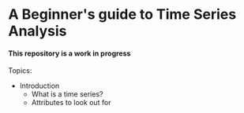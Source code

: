 # A Beginner's guide to Time Series Analysis
#### This repository is a work in progress ### 

Topics:
- Introduction
  - What is a time series?
  - Attributes to look out for
